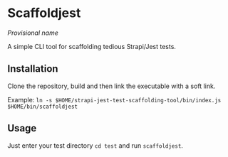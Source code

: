 # Scaffoldjest

_Provisional name_

A simple CLI tool for scaffolding tedious Strapi/Jest tests.

## Installation

Clone the repository, build and then link the executable with a soft link.

Example: `ln -s $HOME/strapi-jest-test-scaffolding-tool/bin/index.js $HOME/bin/scaffoldjest`

## Usage

Just enter your test directory `cd test` and run `scaffoldjest`.
